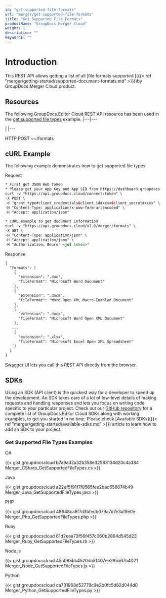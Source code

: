 ```yaml
---
id: "get-supported-file-formats"
url: "merger/get-supported-file-formats"
title: "Get Supported File Formats"
productName: "GroupDocs.Merger Cloud"
weight: 1
description: ""
keywords: ""
---
```







# Introduction #

This REST API allows getting a list of all [file formats supported ]({{< ref "merger/getting-started/supported-document-formats.md" >}}))by GroupDocs.Merger Cloud product. 

## Resources ##

The following GroupDocs.Editor Cloud REST API resource has been used in the [get supported file types](https://apireference.groupdocs.cloud/merger/#/Info/GetSupportedFileFormats) example.
|---|---







 

|
|---




HTTP POST ~~/formats



## cURL Example ##

The following example demonstrates how to get supported file types.


 Request

```html 
* First get JSON Web Token
* Please get your App Key and App SID from https://dashboard.groupdocs.cloud/#/apps. Kindly place App Key in "client_secret" and App SID in "client_id" argument.
curl -v "https://api.groupdocs.cloud/connect/token" \
-X POST \
-d "grant_type#client_credentials&client_id#xxxx&client_secret#xxxx" \
-H "Content-Type: application/x-www-form-urlencoded" \
-H "Accept: application/json"
  
* cURL example to get document information
curl -v "https://api.groupdocs.cloud/v1.0/merger/formats" \
-X GET \
-H "Content-Type: application/json" \
-H "Accept: application/json" \
-H "Authorization: Bearer <jwt token>"


 ```


 Response

```html 
{
  "formats": [    
    {
      "extension": ".doc",
      "fileFormat": "Microsoft Word Document"
    },
    {
      "extension": ".docm",
      "fileFormat": "Word Open XML Macro-Enabled Document"
    },
    {
      "extension": ".docx",
      "fileFormat": "Microsoft Word Open XML Document"
    },
   ...
    {
      "extension": ".xlsx",
      "fileFormat": "Microsoft Excel Open XML Spreadsheet"
    }
  ]
}


 ```



[Swagger UI](https://apireference.groupdocs.cloud/merger/#/Info/GetSupportedFileFormats) lets you call this REST API directly from the browser.  

## SDKs ##

Using an SDK (API client) is the quickest way for a developer to speed up the development. An SDK takes care of a lot of low-level details of making requests and handling responses and lets you focus on writing code specific to your particular project. Check out our [GitHub repository](https://github.com/groupdocs-editor-cloud) for a complete list of GroupDocs.Editor Cloud SDKs along with working examples, to get you started in no time. Please check [Available SDKs]({{< ref "merger/getting-started/available-sdks.md" >}}) article to learn how to add an SDK to your project.

### Get Supported File Types Examples ###


 C#




{{< gist groupdocscloud b7a9ad2a32b358e32583134d20c4a384 Merger_CSharp_GetSupportedFileTypes.cs >}}





 Java




{{< gist groupdocscloud a22ef5f91f7f8565fee2bac658674b49 Merger_Java_GetSupportedFileTypes.java >}}





 PHP

{{< gist groupdocscloud 48648ca8f7d3bfedb079a7d7e3af9e0e Merger_Php_GetSupportedFileTypes.php >}}




 Ruby

{{< gist groupdocscloud 61d2eea73f56f457c060b2894d545d23 Merger_Ruby_GetSupportedFileTypes.rb >}}





 Node.js

{{< gist groupdocscloud 45a085bb4520da51407ee295a67b4021 Merger_Node_GetSupportedFileTypes.js >}}




 Python

{{< gist groupdocscloud ca731968d52778c9e2b0fc5d82d044d0 Merger_Python_GetSupportedFileTypes.py >}}





